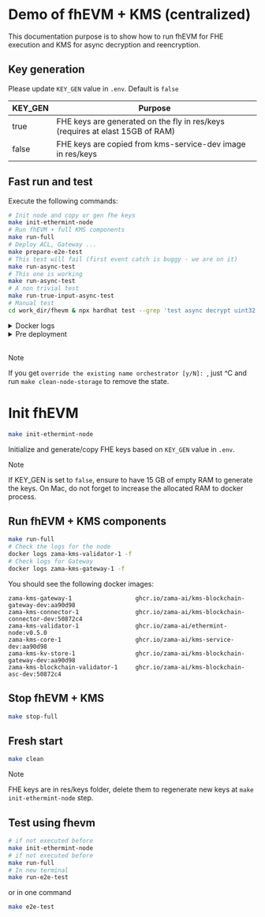 # Demo of fhEVM + KMS (centralized)

This documentation purpose is to show how to run fhEVM for FHE execution and KMS for async decryption and reencryption. 


 ## Key generation

 Please update `KEY_GEN` value in `.env`. Default is `false`

| KEY_GEN | Purpose                                                                       |
|---------|-------------------------------------------------------------------------------|
| true    | FHE keys are generated on the fly in res/keys (requires at elast 15GB of RAM) |
| false   | FHE keys are copied from kms-service-dev image in res/keys                    |




## Fast run and test

Execute the following commands:

```bash
# Init node and copy or gen fhe keys
make init-ethermint-node
# Run fhEVM + full KMS components
make run-full
# Deploy ACL, Gateway ...
make prepare-e2e-test
# This test will fail (first event catch is buggy - we are on it)
make run-async-test
# This one is working
make run-async-test
# A non trivial test
make run-true-input-async-test
# Manual test
cd work_dir/fhevm & npx hardhat test --grep 'test async decrypt uint32'
```



<details><summary>Docker logs</summary>
<p>

```bash
# Check logs for Gateway
docker logs zama-kms-gateway-1 -f 

# On the second try you should see

# 2024-06-27T16:59:35.432399Z  INFO gateway::events::manager: ⭐ event_decryption: 1
# 2024-06-27T16:59:35.432410Z  INFO gateway::events::manager: Handled event decryption: 1
# 2024-06-27T16:59:35.432460Z  INFO gateway::blockchain::ciphertext_provider: Getting ciphertext for ct_handle: "aa9f8f90ebf0fa8e30caee92f0b97e158f1ec659b363101d07beac9b0cc90200"
# 2024-06-27T16:59:35.436144Z  INFO gateway::blockchain::handlers: 🚀 request_id: 1, fhe_type: euint8
# 2024-06-27T16:59:35.439802Z  INFO gateway::blockchain::kms_blockchain: 📦 Stored ciphertext, handle: 00008138b65173b5c57fc98d0fce54e5ff10635127e526144ffbe21d7099e3a1e1516574
# 2024-06-27T16:59:35.439813Z  INFO gateway::blockchain::kms_blockchain: 🍊 Decrypting ciphertext of size: 33080

# Check the logs for the node
docker logs zama-kms-validator-1 -f
```

</p>
</details>



<details><summary>Pre deployment</summary>
<p>
You should see the pre-processing steps, i.e. deployment of ACL, Gateway, KMSVerifier ...

```bash
Generating typings for: 22 artifacts in dir: types for target: ethers-v6
Successfully generated 50 typings!
Compiled 22 Solidity files successfully (evm target: cancun).
bigint: Failed to load bindings, pure JS will be used (try npm run rebuild?)
gatewayContractAddress written to gateway/.env.gateway successfully!
gateway/lib/PredeployAddress.sol file has been generated successfully.
bigint: Failed to load bindings, pure JS will be used (try npm run rebuild?)
ACL address 0x2Fb4341027eb1d2aD8B5D9708187df8633cAFA92 written successfully!
./lib/ACLAddress.sol file generated successfully!
bigint: Failed to load bindings, pure JS will be used (try npm run rebuild?)
TFHE Executor address 0x05fD9B5EFE0a996095f42Ed7e77c390810CF660c written successfully!
./lib/FHEVMCoprocessorAddress.sol file generated successfully!
bigint: Failed to load bindings, pure JS will be used (try npm run rebuild?)
KMS Verifier address 0x12B064FB845C1cc05e9493856a1D637a73e944bE written successfully!
./lib/KMSVerifierAddress.sol file generated successfully!
bigint: Failed to load bindings, pure JS will be used (try npm run rebuild?)
ACL was deployed at address: 0x2Fb4341027eb1d2aD8B5D9708187df8633cAFA92
bigint: Failed to load bindings, pure JS will be used (try npm run rebuild?)
TFHEExecutor was deployed at address: 0x05fD9B5EFE0a996095f42Ed7e77c390810CF660c
bigint: Failed to load bindings, pure JS will be used (try npm run rebuild?)
KMSVerifier was deployed at address: 0x12B064FB845C1cc05e9493856a1D637a73e944bE
bigint: Failed to load bindings, pure JS will be used (try npm run rebuild?)
privateKey 717fd99986df414889fd8b51069d4f90a50af72e542c58ee065f5883779099c6
ownerAddress 0x305F1F471e9baCFF2b3549F9601f9A4BEafc94e1
GatewayContract was deployed at address:  0xc8c9303Cd7F337fab769686B593B87DC3403E0ce
Account 0x97F272ccfef4026A1F3f0e0E879d514627B84E69 was succesfully added as an gateway relayer

```

</p>
</details>

<br />


> [!NOTE]  
> If you get `override the existing name orchestrator [y/N]: `, just ^C and  run `make clean-node-storage` to remove the state.

# Init fhEVM

```bash
make init-ethermint-node 
```

Initialize and generate/copy FHE keys based on `KEY_GEN` value in `.env`.

> [!NOTE]  
> If KEY_GEN is set to `false`, ensure to have 15 GB of empty RAM to generate the keys. On Mac, do not forget to increase the allocated RAM to docker process. 

## Run fhEVM + KMS components

```bash
make run-full
# Check the logs for the node
docker logs zama-kms-validator-1 -f
# Check logs for Gateway
docker logs zama-kms-gateway-1 -f     
```

You should see the following docker images:

```
zama-kms-gateway-1		            ghcr.io/zama-ai/kms-blockchain-gateway-dev:aa90d98
zama-kms-connector-1		        ghcr.io/zama-ai/kms-blockchain-connector-dev:50872c4
zama-kms-validator-1		        ghcr.io/zama-ai/ethermint-node:v0.5.0
zama-kms-core-1		                ghcr.io/zama-ai/kms-service-dev:aa90d98
zama-kms-kv-store-1		            ghcr.io/zama-ai/kms-blockchain-gateway-dev:aa90d98
zama-kms-blockchain-validator-1		ghcr.io/zama-ai/kms-blockchain-asc-dev:50872c4
```

## Stop fhEVM + KMS 

```bash
make stop-full
```

## Fresh start

```bash
make clean
```

> [!NOTE]  
> FHE keys are in res/keys folder, delete them to regenerate new keys at ```make init-ethermint-node``` step.


## Test using fhevm

```bash
# if not executed before
make init-ethermint-node 
# if not executed before
make run-full
# In new terminal
make run-e2e-test
```

or in one command 

```bash
make e2e-test
```



